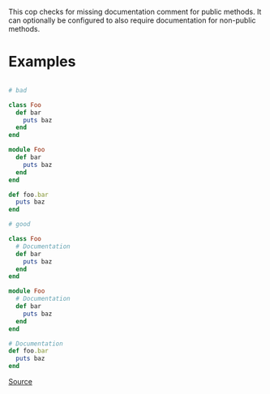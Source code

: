 
This cop checks for missing documentation comment for public methods.
It can optionally be configured to also require documentation for
non-public methods.

# Examples

```ruby

# bad

class Foo
  def bar
    puts baz
  end
end

module Foo
  def bar
    puts baz
  end
end

def foo.bar
  puts baz
end

# good

class Foo
  # Documentation
  def bar
    puts baz
  end
end

module Foo
  # Documentation
  def bar
    puts baz
  end
end

# Documentation
def foo.bar
  puts baz
end
```

[Source](http://www.rubydoc.info/gems/rubocop/RuboCop/Cop/Style/DocumentationMethod)
